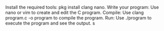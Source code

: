 Install the required tools: pkg install clang nano.
Write your program: Use nano or vim to create and edit the C program.
Compile: Use clang program.c -o program to compile the program.
Run: Use ./program to execute the program and see the output.
s

